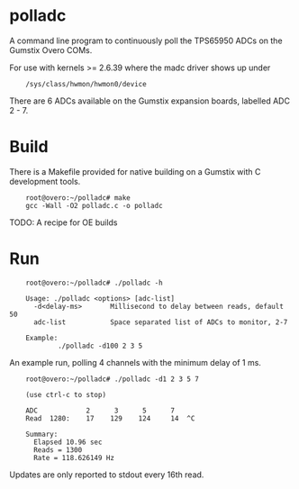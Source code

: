   polladc
=========

A command line program to continuously poll the TPS65950 ADCs on the Gumstix 
Overo COMs.

For use with kernels >= 2.6.39 where the madc driver shows up under

        /sys/class/hwmon/hwmon0/device

There are 6 ADCs available on the Gumstix expansion boards, labelled ADC 2 - 7.

  Build
=========

There is a Makefile provided for native building on a Gumstix with C development
tools.

        root@overo:~/polladc# make
        gcc -Wall -O2 polladc.c -o polladc


TODO: A recipe for OE builds


  Run
=========

        root@overo:~/polladc# ./polladc -h

        Usage: ./polladc <options> [adc-list]
          -d<delay-ms>       Millisecond to delay between reads, default 50
          adc-list           Space separated list of ADCs to monitor, 2-7

        Example:
                ./polladc -d100 2 3 5


An example run, polling 4 channels with the minimum delay of 1 ms.

        root@overo:~/polladc# ./polladc -d1 2 3 5 7

        (use ctrl-c to stop)

        ADC            2      3      5      7   
        Read  1280:    17    129    124     14  ^C

        Summary:
          Elapsed 10.96 sec
          Reads = 1300
          Rate = 118.626149 Hz


Updates are only reported to stdout every 16th read.

